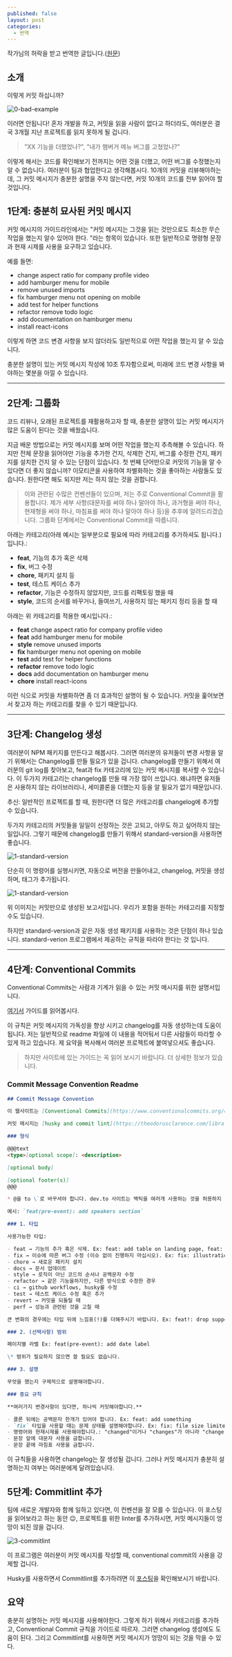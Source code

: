```yaml
---
published: false
layout: post
categories:
  - 번역
---
```

작가님의 허락을 받고 번역한 글입니다.([원문](https://dev.to/theodorusclarence/mindfully-commit-with-a-descriptive-message-4e8k))

## 소개
이렇게 커밋 하십니까?

![0-bad-example](https://dev-to-uploads.s3.amazonaws.com/uploads/articles/lubk2wn3jzb5tvm4nmbn.png)

이러면 안됩니다! 혼자 개발을 하고, 커밋을 읽을 사람이 없다고 하더라도, 여러분은 결국 3개월 지난 프로젝트를 읽지 못하게 될 겁니다.

> "XX 기능을 더했었나?", "내가 햄버거 메뉴 버그를 고쳤었나?"

이렇게 해서는 코드를 확인해보기 전까지는 어떤 것을 더했고, 어떤 버그를 수정했는지 알 수 없습니다. 여러분이 팀과 협업한다고 생각해봅시다. 10개의 커밋을 리뷰해야하는데, 그 커밋 메시지가 충분한 설명을 주지 않는다면, 커밋 10개의 코드를 전부 읽어야 할 것입니다.

## 1단계: 충분히 묘사된 커밋 메시지

커밋 메시지의 가이드라인에서는 "커밋 메시지는 그것을 읽는 것만으로도 최소한 무슨 작업을 했는지 알수 있어야 한다. "라는 항목이 있습니다. 또한 일반적으로 명령형 문장과 현재 시제를 사용을 요구하고 있습니다.

예를 들면:

- change aspect ratio for company profile video
- add hamburger menu for mobile
- remove unused imports
- fix hamburger menu not opening on mobile
- add test for helper functions
- refactor remove todo logic
- add documentation on hamburger menu
- install react-icons

이렇게 하면 코드 변경 사항을 보지 않더라도 일반적으로 어떤 작업을 했는지 알 수 있습니다.

충분한 설명이 있는 커밋 메시지 작성에 10초 투자함으로써, 미래에 코드 변경 사항을 봐야하는 몇분을 아낄 수 있습니다.

---

## 2단계: 그룹화
코드 리뷰나, 오래된 프로젝트를 재활용하고자 할 때, 충분한 설명이 있는 커밋 메시지가 많은 도움이 된다는 것을 배웠습니다.

지금 배운 방법으로는 커밋 메시지를 보며 어떤 작업을 했는지 추측해볼 수 있습니다. 하지만 전체 문장을 읽어야만 기능을 추가한 건지, 삭제한 건지, 버그를 수정한 건지, 패키지를 설치한 건지 알 수 있는 단점이 있습니다. 첫 번째 단어만으로 커밋의 기능을 알 수 있다면 더 좋지 않습니까? 이모티콘을 사용하여 차별화하는 것을 좋아하는 사람들도 있습니다. 원한다면 해도 되지만 저는 하지 않는 것을 권합니다.

> 이와 관련된 수많은 컨벤션들이 있으며, 저는 주로 Conventional Commit을 활용합니다. 제가 세부 사항(대문자를 써야 하나 말아야 하나, 과거형을 써야 하나, 현재형을 써야 하나, 마침표를 써야 하나 말아야 하나 등)을 추후에 알려드리겠습니다. 그룹화 단계에서는 Conventional Commit을 따릅니다.

아래는 카테고리(아래 예시는 일부분으로 필요에 따라 카테고리를 추가하셔도 됩니다.)입니다.:

- **feat**, 기능의 추가 혹은 삭제
- **fix**, 버그 수정
- **chore**, 패키지 설치 등
- **test**, 테스트 케이스 추가
- **refactor**, 기능은 수정하지 않았지만, 코드를 리팩토링 했을 때
- **style**, 코드의 순서를 바꾸거나, 들여쓰기, 사용하지 않는 패키지 정리 등을 할 때

아래는 위 카테고리를 적용한 예시입니다.:

- **feat** change aspect ratio for company profile video
- **feat** add hamburger menu for mobile
- **style** remove unused imports
- **fix** hamburger menu not opening on mobile
- **test** add test for helper functions
- **refactor** remove todo logic
- **docs** add documentation on hamburger menu
- **chore** install react-icons

이런 식으로 커밋을 차별화하면 좀 더 효과적인 설명이 될 수 있습니다. 커밋을 훑어보면서 찾고자 하는 카테고리를 찾을 수 있기 때문입니다.

---

## 3단계: Changelog 생성

여러분이 NPM 패키지를 만든다고 해봅시다. 그러면 여러분의 유저들이 변경 사항을 알기 위해서는 Changelog를 만들 필요가 있을 겁니다. changelog를 만들기 위해서 여러분의 git log를 찾아보고, feat과 fix 카테고리에 있는 커밋 메시지를 복사할 수 있습니다. 이 두가지 카테고리는 changelog를 만들 때 가장 많이 쓰입니다. 왜냐하면 유저들은 사용하지 않는 라이브러리나, 세미콜론을 더했는지 등을 알 필요가 없기 때문입니다.

추신: 일반적인 프로젝트를 할 때, 원한다면 더 많은 카테고리를 changelog에 추가할 수 있습니다.

두가지 카테고리의 커밋들을 일일이 선정하는 것은 고되고, 아무도 하고 싶어하지 않는 일입니다. 그렇기 때문에 changelog를 만들기 위해서 standard-version을 사용하면 좋습니다.

![1-standard-version](https://dev-to-uploads.s3.amazonaws.com/uploads/articles/tx51le6e0gbwd81p1t6k.png)

단순히 이 명령어를 실행시키면, 자동으로 버전을 만들어내고, changelog, 커밋을 생성하며, 태그가 추가됩니다.

![1-standard-version](https://dev-to-uploads.s3.amazonaws.com/uploads/articles/tx51le6e0gbwd81p1t6k.png)

위 이미지는 커밋만으로 생성된 보고서입니다. 우리가 포함을 원하는 카테고리를 지정할 수도 있습니다.

하지만 standard-version과 같은 자동 생성 패키지를 사용하는 것은 단점이 하나 있습니다. standard-verion 프로그램에서 제공하는 규칙을 따라야 한다는 것 입니다.

---

## 4단계: Conventional Commits

Conventional Commits는 사람과 기계가 읽을 수 있는 커밋 메시지를 위한 설명서입니다.

[여기서](https://www.conventionalcommits.org/en/v1.0.0/) 가이드를 읽어봅시다.

이 규칙은 커밋 메시지의 가독성을 향상 시키고 changelog를 자동 생성하는데 도움이 됩니다. 저는 일반적으로 readme 파일에 이 내용을 적어둬서 다른 사람들이 따라할 수 있게 하고 있습니다. 제 요약을 복사해서 여러분 프로젝트에 붙여넣으셔도 좋습니다.

> 하지만 사이트에 있는 가이드는 꼭 읽어 보시기 바랍니다. 더 상세한 정보가 있습니다.

### Commit Message Convention Readme

```markdown
## Commit Message Convention

이 웹사이트는 [Conventional Commits](https://www.conventionalcommits.org/en/v1.0.0/)을 준수합니다.

커밋 메시지는 [husky and commit lint](https://theodorusclarence.com/library/husky-commitlint-prettier)를 사용해 검증될 예정입니다. 아래 컨벤션을 따르지 않는다면, 커밋하실 수 없습니다.

### 형식

@@@text
<type>[optional scope]: <description>

[optional body]

[optional footer(s)]
@@@

* @을 to \`로 바꾸셔야 합니다. dev.to 사이트는 백틱을 여러개 사용하는 것을 허용하지 않고 있습니다.

예시: `feat(pre-event): add speakers section`

### 1. 타입

사용가능한 타입:

- feat → 기능의 추가 혹은 삭제. Ex: feat: add table on landing page, feat: remove table from landing page
- fix → 이슈에 따른 버그 수정 (이슈 없이 진행하지 마십시오). Ex: fix: illustration overflows in mobile view
- chore → 새로운 패키지 설치
- docs → 문서 업데이트
- style → 로직이 아닌 코드의 순서나 공백문자 수정
- refactor → 같은 기능을하지만, 다른 방식으로 수정한 경우
- ci → github workflows, husky를 수정
- test → 테스트 케이스 수정 혹은 추가
- revert → 커밋을 되돌릴 때
- perf → 성능과 관련된 것을 고칠 때

큰 변화의 경우에는 타입 뒤에 느낌표(!)를 더해주시기 바랍니다. Ex: feat!: drop support for internet explorer

### 2. (선택사항) 범위

페이지별 라벨 Ex: feat(pre-event): add date label

\* 범위가 필요하지 않으면 쓸 필요도 없습니다.

### 3. 설명

무엇을 했는지 구체적으로 설명해야합니다.

### 중요 규칙

**여러가지 변경사항이 있다면, 하나씩 커밋해야합니다.**

- 콜론 뒤에는 공백문자 한개가 있어야 합니다. Ex: feat: add something
- `fix` 타입을 사용할 때는 문제 상태를 설명해야합니다. Ex: fix: file size limiter not working
- 명령어와 현재시제를 사용해야합니다.: "changed"이거나 "changes"가 아니라 "change"로
- 문장 앞에 대문자 사용을 금합니다.
- 문장 끝에 마침표 사용을 금합니다.
```

이 규칙들을 사용하면 changelog는 잘 생성될 겁니다. 그러나 커밋 메시지가 충분히 설명하는지 여부는 여러분에게 달려있습니다.

## 5단계: Commitlint 추가 

팀에 새로운 개발자와 함께 일하고 있다면, 이 컨벤션을 잘 모를 수 있습니다. 이 포스팅을 읽어보라고 하는 동안 😉, 프로젝트를 위한 linter를 추가하시면, 커밋 메시지들이 엉망이 되진 않을 겁니다.

![3-commitlint](https://dev-to-uploads.s3.amazonaws.com/uploads/articles/uqsm84gkq1e2vc5i6goj.png)

이 프로그램은 여러분이 커밋 메시지를 작성할 때, conventional commit의 사용을 강제할 겁니다.

Husky를 사용하면서 Commitlint를 추가하려면 이 [포스팅](https://theodorusclarence.com/library/husky-commitlint-prettier#2-add-commitlint)을 확인해보시기 바랍니다. 

## 요약

충분히 설명하는 커밋 메시지를 사용해야한다. 
그렇게 하기 위해서 카테고리를 추가하고, Conventional Commit 규칙을 가이드로 따르자. 
그러면 changelog 생성에도 도움이 된다. 
그리고 Commitlint를 사용하면 커밋 메시지가 엉망이 되는 것을 막을 수 있다.

